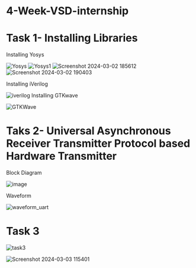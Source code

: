 # 4-Week-VSD-internship
# Task 1- Installing Libraries
Installing Yosys

![Yosys](https://github.com/nayakmaithreyi/4-Week-VSD-internship/assets/160585878/a5426693-5e25-4400-a01e-bbbeaddcc082)
![Yosys1](https://github.com/nayakmaithreyi/4-Week-VSD-internship/assets/160585878/0e5dbb85-c540-4d9e-89ce-f6f8746c67ee)
![Screenshot 2024-03-02 185612](https://github.com/nayakmaithreyi/4-Week-VSD-internship/assets/160585878/d4edb2b9-e926-465c-a42f-e81b0bd320c5)
![Screenshot 2024-03-02 190403](https://github.com/nayakmaithreyi/4-Week-VSD-internship/assets/160585878/bc0c9dec-eb3c-4081-9d4e-4d77d1f8a941)

Installing iVerilog

![iverilog](https://github.com/nayakmaithreyi/4-Week-VSD-internship/assets/160585878/a8ea274b-d2e9-4b65-b0e0-1c18f639a40e)
Installing GTKwave

![GTKWave](https://github.com/nayakmaithreyi/4-Week-VSD-internship/assets/160585878/ecf04608-caa6-418b-803b-fddc9783dbb2)
# Taks 2- Universal Asynchronous Receiver Transmitter Protocol based Hardware Transmitter

Block Diagram

![image](https://github.com/nayakmaithreyi/4-Week-VSD-internship/assets/160585878/73f69cee-add4-4361-91b6-4c96492db2eb)

Waveform

![waveform_uart](https://github.com/nayakmaithreyi/4-Week-VSD-internship/assets/160585878/ccf5b06c-88ed-4668-87c5-f5664da1b150)

# Task 3

![task3](https://github.com/nayakmaithreyi/4-Week-VSD-internship/assets/160585878/3fd9b911-cdf0-4976-8a95-7b1da9790d10)

![Screenshot 2024-03-03 115401](https://github.com/nayakmaithreyi/4-Week-VSD-internship/assets/160585878/bcc48322-6eed-4c8d-895a-46420391f1bc)


